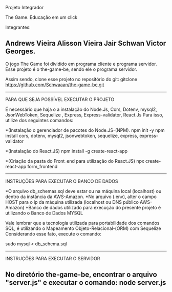 Projeto Integrador

The Game. Educação em um click


Integrantes:

Andrews Vieira
Alisson Vieira
Jair Schwan
Victor Georges.
----------------------------------------------------------------------
O jogo The Game foi dividido em programa cliente e programa servidor.
Esse projeto é o the-game-be, sendo ele o programa servidor.

Assim sendo, clone esse projeto no repositório do git: gitclone https://github.com/Schwaaan/the-game-be.git

----------------------------------------------------------------------
PARA QUE SEJA POSSÍVEL EXECUTAR O PROJETO 

É necessário que haja o a instalação do Node.Js, Cors, Dotenv, mysql2, JsonWebToken, Sequelize , Express,  Express-validator, React.Js
Para isso, utilize dos seguintes comandos:

*(Instalação o gerenciador de pacotes do Node.JS-(NPM).
npm init -y
npm install cors, dotenv, mysql2, jsonwebtoken, sequelize, express, express-validator


*(Instalação do React.JS)
npm install -g create-react-app

*(Criação da pasta do Front_end para utilização do React.JS)
npx create-react-app form_frontend

----------------------------------------------------------------------
INSTRUÇÕES PARA EXECUTAR O BANCO DE DADOS

*O arquivo db_schemas.sql deve estar ou na máquina local (localhost) ou dentro da instância da AWS-Amazon.
*No arquivo (.env), alter o campo HOST para o ip da máquina utilizada (localhost ou DNS público AWS-Amazon)
*Banco de dados utilizado para execução do presente projeto é utilizando o Banco de Dados MYSQL

Vale lembrar que a tecnologia utilizada para portabilidade dos comandos SQL, é utilizando o Mapeamento Objeto-Relacional-(ORM) com Sequelize
Considerando esse fato, execute o comando:

sudo mysql < db_schema.sql

----------------------------------------------------------------------
INSTRUÇÕES PARA EXECUTAR O SERVIDOR


No diretório the-game-be, encontrar o arquivo "server.js" e executar o comando: node server.js
----------------------------------------------------------------------
